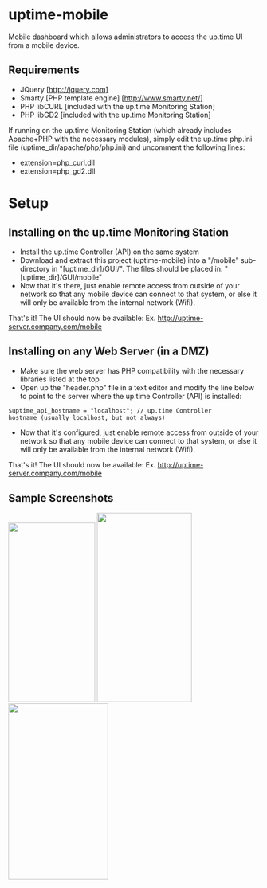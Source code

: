 uptime-mobile
================
Mobile dashboard which allows administrators to access the up.time UI from a mobile device.

Requirements
----------------
* JQuery [http://jquery.com]
* Smarty [PHP template engine] [http://www.smarty.net/]
* PHP libCURL [included with the up.time Monitoring Station]
* PHP libGD2 [included with the up.time Monitoring Station]

If running on the up.time Monitoring Station (which already includes Apache+PHP with the necessary modules), simply edit the up.time php.ini file (uptime_dir/apache/php/php.ini) and uncomment the following lines:
* extension=php_curl.dll
* extension=php_gd2.dll

Setup
=================
Installing on the up.time Monitoring Station
-----------------
* Install the up.time Controller (API) on the same system
* Download and extract this project (uptime-mobile) into a "/mobile" sub-directory in "[uptime_dir]/GUI/". The files should be placed in: "[uptime_dir]/GUI/mobile"
* Now that it's there, just enable remote access from outside of your network so that any mobile device can connect to that system, or else it will only be available from the internal network (Wifi).

That's it! The UI should now be available: Ex. http://uptime-server.company.com/mobile

Installing on any Web Server (in a DMZ)
-----------------
* Make sure the web server has PHP compatibility with the necessary libraries listed at the top
* Open up the "header.php" file in a text editor and modify the line below to point to the server where the up.time Controller (API) is installed:

<code>$uptime_api_hostname = "localhost";		// up.time Controller hostname (usually localhost, but not always)</code>

* Now that it's configured, just enable remote access from outside of your network so that any mobile device can connect to that system, or else it will only be available from the internal network (Wifi).

That's it! The UI should now be available: Ex. http://uptime-server.company.com/mobile

Sample Screenshots
------------------
<img src="https://raw.github.com/uptimesoftware/uptime-mobile/master/screenshots/mobile-iphone5.png" width="174px" height="360px">
<img src="https://raw.github.com/uptimesoftware/uptime-mobile/master/screenshots/mobile-galaxys3.png" width="190px" height="380px">
<img src="https://raw.github.com/uptimesoftware/uptime-mobile/master/screenshots/mobile-blackberry.png" width="200px" height="354px">
